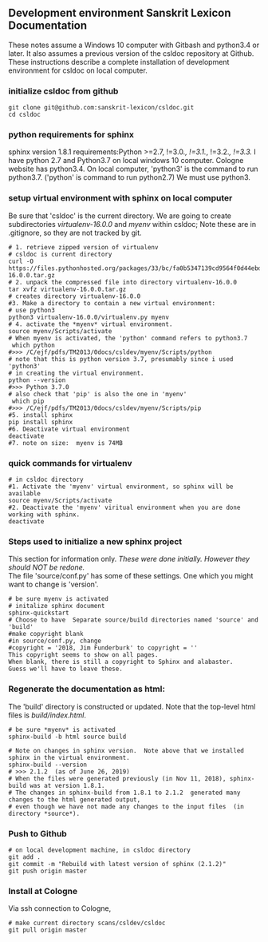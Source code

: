 

## Development environment Sanskrit Lexicon Documentation

These notes assume a Windows 10 computer with Gitbash and python3.4 or later.
It also assumes a previous version of the csldoc repository at Github.
These instructions describe a complete installation of development environment for csldoc on
local computer.

### initialize csldoc from github

```
git clone git@github.com:sanskrit-lexicon/csldoc.git
cd csldoc
```

### python requirements for sphinx
sphinx version 1.8.1 requirements:Python >=2.7, !=3.0.*, !=3.1.*, !=3.2.*, !=3.3.*
I have python 2.7 and Python3.7 on local windows 10 computer.
Cologne website has python3.4.
On local computer, 'python3' is the command to run python3.7.   ('python' is command to run python2.7)
We must use python3.


### setup virtual environment with sphinx on local computer 

Be sure that 'csldoc' is the current directory.  We are going to create subdirectories *virtualenv-16.0.0* and *myenv* within
csldoc;  Note these are in .gitignore, so they are not tracked by git.
```
# 1. retrieve zipped version of virtualenv
# csldoc is current directory
curl -O https://files.pythonhosted.org/packages/33/bc/fa0b5347139cd9564f0d44ebd2b147ac97c36b2403943dbee8a25fd74012/virtualenv-16.0.0.tar.gz
# 2. unpack the compressed file into directory virtualenv-16.0.0
tar xvfz virtualenv-16.0.0.tar.gz
# creates directory virtualenv-16.0.0
#3. Make a directory to contain a new virtual environment:
# use python3
python3 virtualenv-16.0.0/virtualenv.py myenv
# 4. activate the *myenv* virtual environment.  
source myenv/Scripts/activate
# When myenv is activated, the 'python' command refers to python3.7
 which python
#>>> /C/ejf/pdfs/TM2013/0docs/csldev/myenv/Scripts/python
# note that this is python version 3.7, presumably since i used 'python3'
# in creating the virtual environment.
python --version
#>>> Python 3.7.0
# also check that 'pip' is also the one in 'myenv'
 which pip
#>>> /C/ejf/pdfs/TM2013/0docs/csldev/myenv/Scripts/pip
#5. install sphinx
pip install sphinx
#6. Deactivate virtual environment
deactivate
#7. note on size:  myenv is 74MB
```

### quick commands for virtualenv
```
# in csldoc directory
#1. Activate the 'myenv' virtual environment, so sphinx will be available
source myenv/Scripts/activate
#2. Deactivate the 'myenv' viritual environment when you are done working with sphinx.
deactivate
```


### Steps used to initialize a new sphinx project
This section for information only.
*These were done initially. However they should NOT be redone.*  
The file 'source/conf.py' has some of these settings.  One which you might want to change is 'version'.
```
# be sure myenv is activated
# initalize sphinx document
sphinx-quickstart
# Choose to have  Separate source/build directories named 'source' and 'build'
#make copyright blank
#in source/conf.py, change 
#copyright = '2018, Jim Funderburk' to copyright = ''
This copyright seems to show on all pages.
When blank, there is still a copyright to Sphinx and alabaster.
Guess we'll have to leave these.
```

### Regenerate the documentation as html:
The 'build' directory is constructed or updated.
Note that the top-level html files is *build/index.html*.
```
# be sure *myenv* is activated
sphinx-build -b html source build

# Note on changes in sphinx version.  Note above that we installed sphinx in the virtual environment.
sphinx-build --version
# >>> 2.1.2  (as of June 26, 2019)
# When the files were generated previously (in Nov 11, 2018), sphinx-build was at version 1.8.1.
# The changes in sphinx-build from 1.8.1 to 2.1.2  generated many changes to the html generated output,
# even though we have not made any changes to the input files  (in directory *source*).

```

### Push to Github
``` 
# on local development machine, in csldoc directory
git add .
git commit -m "Rebuild with latest version of sphinx (2.1.2)"
git push origin master
```

### Install at Cologne
Via ssh connection to Cologne,
```
# make current directory scans/csldev/csldoc
git pull origin master

